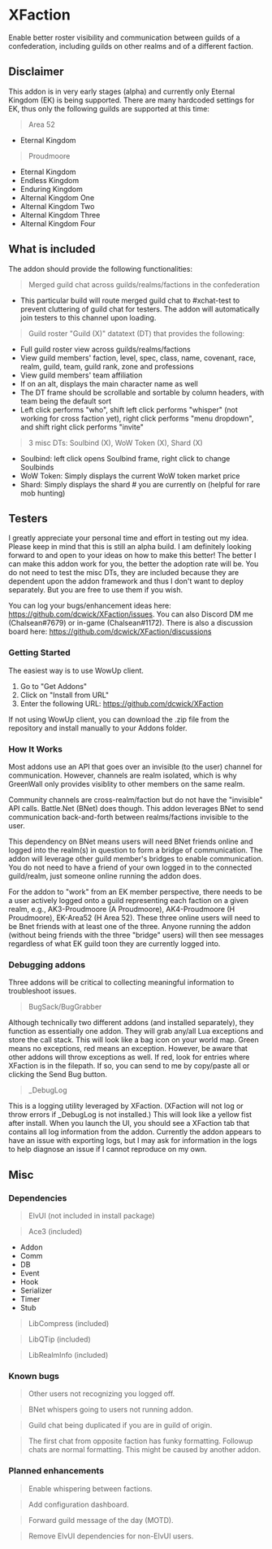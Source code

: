 # XFaction
Enable better roster visibility and communication between guilds of a confederation, including guilds on other realms and of a different faction.

## Disclaimer

This addon is in very early stages (alpha) and currently only Eternal Kingdom (EK) is being supported. There are many hardcoded settings for EK, thus only the following guilds are supported at this time:

> Area 52
- Eternal Kingdom

> Proudmoore
- Eternal Kingdom
- Endless Kingdom
- Enduring Kingdom
- Alternal Kingdom One
- Alternal Kingdom Two
- Alternal Kingdom Three
- Alternal Kingdom Four
 
## What is included
The addon should provide the following functionalities:
> Merged guild chat across guilds/realms/factions in the confederation
- This particular build will route merged guild chat to #xchat-test to prevent cluttering of guild chat for testers. The addon will automatically join testers to this channel upon loading.  

> Guild roster "Guild (X)" datatext (DT) that provides the following:
- Full guild roster view across guilds/realms/factions
- View guild members' faction, level, spec, class, name, covenant, race, realm, guild, team, guild rank, zone and professions
- View guild members' team affiliation
- If on an alt, displays the main character name as well
- The DT frame should be scrollable and sortable by column headers, with team being the default sort
- Left click performs "who", shift left click performs "whisper" (not working for cross faction yet), right click performs "menu dropdown", and shift right click performs "invite"
> 3 misc DTs: Soulbind (X), WoW Token (X), Shard (X)
- Soulbind: left click opens Soulbind frame, right click to change Soulbinds
- WoW Token: Simply displays the current WoW token market price
- Shard: Simply displays the shard # you are currently on (helpful for rare mob hunting)

## Testers

I greatly appreciate your personal time and effort in testing out my idea. Please keep in mind that this is still an alpha build. I am definitely looking forward to and open to your ideas on how to make this better! The better I can make this addon work for you, the better the adoption rate will be. You do not need to test the misc DTs, they are included because they are dependent upon the addon framework and thus I don't want to deploy separately. But you are free to use them if you wish.

You can log your bugs/enhancement ideas here: https://github.com/dcwick/XFaction/issues. You can also Discord DM me (Chalsean#7679) or in-game (Chalsean#1172). There is also a discussion board here: https://github.com/dcwick/XFaction/discussions

### Getting Started

The easiest way is to use WowUp client.

1. Go to "Get Addons"
2. Click on "Install from URL"
3. Enter the following URL: https://github.com/dcwick/XFaction

If not using WowUp client, you can download the .zip file from the repository and install manually to your Addons folder.

### How It Works

Most addons use an API that goes over an invisible (to the user) channel for communication. However, channels are realm isolated, which is why GreenWall only provides visiblity to other members on the same realm.

Community channels are cross-realm/faction but do not have the "invisible" API calls. Battle.Net (BNet) does though. This addon leverages BNet to send communication back-and-forth between realms/factions invisible to the user.

This dependency on BNet means users will need BNet friends online and logged into the realm(s) in question to form a bridge of communication. The addon will leverage other guild member's bridges to enable communication. You do not need to have a friend of your own logged in to the connected guild/realm, just someone online running the addon does.

For the addon to "work" from an EK member perspective, there needs to be a user actively logged onto a guild representing each faction on a given realm, e.g., AK3-Proudmoore (A Proudmoore), AK4-Proudmoore (H Proudmoore), EK-Area52 (H Area 52). These three online users will need to be Bnet friends with at least one of the three. Anyone running the addon (without being friends with the three "bridge" users) will then see messages regardless of what EK guild toon they are currently logged into.

### Debugging addons

Three addons will be critical to collecting meaningful information to troubleshoot issues. 

>BugSack/BugGrabber

Although technically two different addons (and installed separately), they function as essentially one addon. They will grab any/all Lua exceptions and store the call stack. This will look like a bag icon on your world map. Green means no exceptions, red means an exception. However, be aware that other addons will throw exceptions as well. If red, look for entries where XFaction is in the filepath. If so, you can send to me by copy/paste all or clicking the Send Bug button.

>_DebugLog

This is a logging utility leveraged by XFaction. (XFaction will not log or throw errors if _DebugLog is not installed.)  This will look like a yellow fist after install. When you launch the UI, you should see a XFaction tab that contains all log information from the addon. Currently the addon appears to have an issue with exporting logs, but I may ask for information in the logs to help diagnose an issue if I cannot reproduce on my own.

## Misc

### Dependencies

> ElvUI (not included in install package)

> Ace3 (included)
- Addon
- Comm
- DB
- Event
- Hook
- Serializer
- Timer
- Stub

> LibCompress (included)

> LibQTip (included)

> LibRealmInfo (included)

### Known bugs

> Other users not recognizing you logged off.

> BNet whispers going to users not running addon.

> Guild chat being duplicated if you are in guild of origin.

> The first chat from opposite faction has funky formatting. Followup chats are normal formatting. This might be caused by another addon.

### Planned enhancements

> Enable whispering between factions.

> Add configuration dashboard.

> Forward guild message of the day (MOTD).

> Remove ElvUI dependencies for non-ElvUI users.


